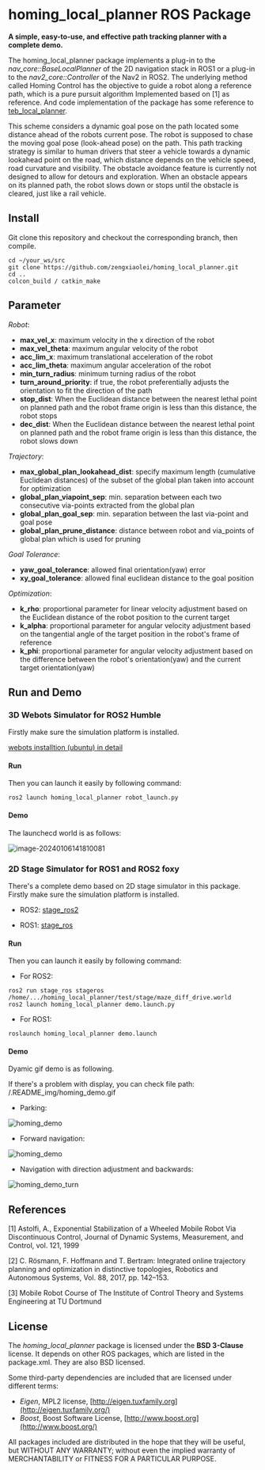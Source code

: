 # homing_local_planner ROS Package

**A simple, easy-to-use, and effective path tracking planner with a complete demo.**

The homing_local_planner package implements a plug-in to the *nav_core::BaseLocalPlanner* of the 2D navigation stack in ROS1 or a plug-in to the *nav2_core::Controller* of the  Nav2 in ROS2. The underlying method called Homing Control has the objective to guide a robot along a reference path, which is a pure pursuit algorithm Implemented based on [1]  as reference. And code implementation of the package has some reference to [teb_local_planner](http://wiki.ros.org/teb_local_planner).

This scheme considers a dynamic goal pose on the path located some distance ahead of the robots current pose. The robot is supposed to chase the moving goal pose (look-ahead pose) on the path. This path tracking strategy is similar to human drivers that steer a vehicle towards a dynamic lookahead point on the road, which distance depends on the vehicle speed, road curvature and visibility. The obstacle avoidance feature is currently not designed to allow for detours and exploration. When an obstacle appears on its planned path, the robot slows down or stops until the obstacle is cleared, just like a rail vehicle.



##  Install 

Git clone this repository  and checkout the corresponding branch, then compile.

```shell
cd ~/your_ws/src
git clone https://github.com/zengxiaolei/homing_local_planner.git
cd ..
colcon_build / catkin_make
```



## Parameter

*Robot*:

- **max_vel_x**: maximum velocity in the x direction of the robot
- **max_vel_theta**: maximum angular velocity of the robot
- **acc_lim_x**: maximum translational acceleration of the robot
- **acc_lim_theta**: maximum angular acceleration of the robot
- **min_turn_radius**: minimum turning radius of the robot
- **turn_around_priority**: if true, the robot preferentially adjusts the orientation to fit the direction of the path
- **stop_dist**: When the Euclidean distance between the nearest lethal point on planned path and the robot frame origin is less than this distance, the robot stops
- **dec_dist**:  When the Euclidean distance between the nearest lethal point on planned path and the robot frame origin is less than this distance, the robot slows down          

*Trajectory*:

- **max_global_plan_lookahead_dist**: specify maximum length (cumulative Euclidean distances) of the subset of the global plan taken into account for optimization
- **global_plan_viapoint_sep**: min. separation between each two consecutive via-points extracted from the global plan
- **global_plan_goal_sep**: min. separation between the last via-point and goal pose
- **global_plan_prune_distance**: distance between robot and via_points of global plan which is used for pruning

*Goal Tolerance*:

- **yaw_goal_tolerance**:  allowed final orientation(yaw) error
- **xy_goal_tolerance**: allowed final euclidean distance to the goal position

*Optimization*:

- **k_rho**: proportional parameter for linear velocity adjustment based on the Euclidean distance of the robot position to the current target
- **k_alpha**: proportional parameter for angular velocity adjustment based on the tangential angle of the target position in the robot's frame of reference
- **k_phi**: proportional parameter for angular velocity adjustment based on the difference between the robot's orientation(yaw) and the current target orientation(yaw)



## Run and Demo

### 3D Webots Simulator for ROS2 Humble

Firstly make sure the simulation platform is installed.

[webots installtion (ubuntu) in detail](https://docs.ros.org/en/humble/Tutorials/Advanced/Simulators/Webots/Installation-Ubuntu.html)

#### Run

Then you can launch it easily by following command:

```shell
ros2 launch homing_local_planner robot_launch.py 
```

#### Demo

The launchecd world is as follows:

![image-20240106141810081](./.README_img/webots_demo.png)



### 2D Stage Simulator for ROS1 and ROS2 foxy

There's a complete demo based on 2D stage simulator in this package. Firstly make sure the simulation platform is installed.

- ROS2: [stage_ros2](https://github.com/n0nzzz/stage_ros2)

- ROS1:  [stage_ros](https://github.com/ros-simulation/stage_ros)

#### Run

Then you can launch it easily by following command:

- For ROS2:


```shell
ros2 run stage_ros stageros /home/.../homing_local_planner/test/stage/maze_diff_drive.world
ros2 launch homing_local_planner demo.launch.py
```


- For ROS1:

```
roslaunch homing_local_planner demo.launch
```

#### Demo

Dyamic gif demo is as following.

If there's a problem with display, you can check file path: /.README_img/homing_demo.gif

- Parking:

![homing_demo](./.README_img/parking_demo.gif)

- Forward navigation:

![homing_demo](./.README_img/homing_demo.gif)

- Navigation with direction adjustment and backwards:

![homing_demo_turn](./.README_img/homing_turn_demo.gif)




## References

[1] Astolfi, A., Exponential Stabilization of a Wheeled Mobile Robot Via Discontinuous
Control, Journal of Dynamic Systems, Measurement, and Control, vol. 121, 1999

[2] C. Rösmann, F. Hoffmann and T. Bertram: Integrated online trajectory planning and optimization in distinctive topologies, Robotics and Autonomous Systems, Vol. 88, 2017, pp. 142–153.

[3] Mobile Robot Course of The Institute of Control Theory and Systems Engineering at TU Dortmund



## License

The *homing_local_planner* package is licensed under the **BSD 3-Clause** license. It depends on other ROS packages, which are listed in the package.xml. They are also BSD licensed.

Some third-party dependencies are included that are licensed under different terms:

- *Eigen*, MPL2 license, [http://eigen.tuxfamily.org](http://eigen.tuxfamily.org/)
- *Boost*, Boost Software License, [http://www.boost.org](http://www.boost.org/)

All packages included are distributed in the hope that they will be useful, but WITHOUT ANY WARRANTY; without even the implied warranty of MERCHANTABILITY or FITNESS FOR A PARTICULAR PURPOSE. 